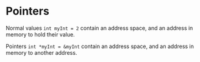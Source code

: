 Pointers
======

Normal values `int myInt = 2` contain an address space, and an address in memory to hold their value.

Pointers `int *myInt = &myInt` contain an address space, and an address in memory to another address.